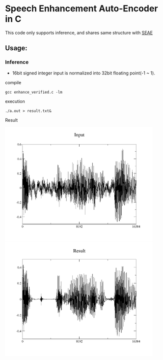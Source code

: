 # Speech Enhancement Auto-Encoder in C
This code only supports inference, and shares same structure with [SEAE](https://github.com/MaruchanPark/SEAE)
## Usage:
### Inference

* 16bit signed integer input is normalized into 32bit floating point(-1 ~ 1).

compile
```
gcc enhance_verified.c -lm
```

execution
```
./a.out > result.txt&
```

Result

<img src="assets/input.png" width="480"> <img src="assets/result.png" width="480">
